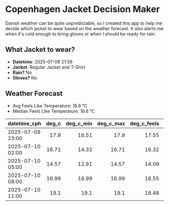
# Copenhagen Jacket Decision Maker

Danish weather can be quite unpredictable, so I created this app to help me decide which jacket to wear based on the weather forecast. 
It also alerts me when it's cold enough to bring gloves or when I should be ready for rain.

## What Jacket to wear?

- **Datetime**: 2025-07-09 21:59
- **Jacket**: Regular Jacket and T-Shirt
- **Rain?** No
- **Gloves?** No

## Weather Forecast
- Avg Feels Like Temperature: 16.6 °C
- Median Feels Like Temperature: 16.6 °C

| datetime_cph     |   deg_c |   deg_c_min |   deg_c_max |   deg_c_feels | weather   | wind   | rain   |
|:-----------------|--------:|------------:|------------:|--------------:|:----------|:-------|:-------|
| 2025-07-09 23:00 |   17.9  |       16.51 |       17.9  |         17.55 | Clouds    | Low    | None   |
| 2025-07-10 02:00 |   16.71 |       14.32 |       16.71 |         16.32 | Clouds    | Low    | None   |
| 2025-07-10 05:00 |   14.57 |       12.91 |       14.57 |         14.09 | Clouds    | Low    | None   |
| 2025-07-10 08:00 |   16.99 |       16.99 |       16.99 |         16.55 | Clouds    | Low    | None   |
| 2025-07-10 11:00 |   19.1  |       19.1  |       19.1  |         18.48 | Clear     | Low    | None   |
        